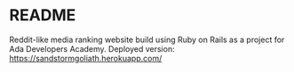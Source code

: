 # README

Reddit-like media ranking website build using Ruby on Rails as a project for Ada Developers Academy.
Deployed version: https://sandstormgoliath.herokuapp.com/
